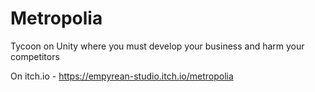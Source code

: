 # Metropolia

Tycoon on Unity where you must develop your business and harm your competitors

On itch.io - https://empyrean-studio.itch.io/metropolia
